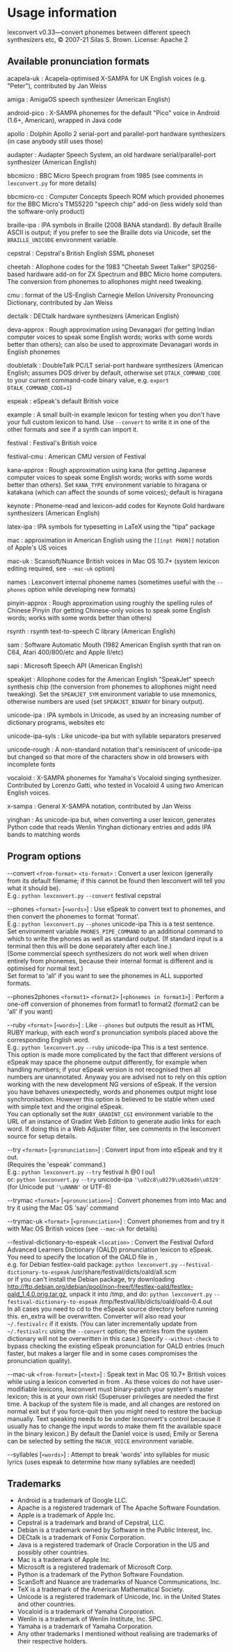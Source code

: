 Usage information
=================

lexconvert v0.33—convert phonemes between different speech synthesizers etc, © 2007-21 Silas S. Brown.  License: Apache 2

Available pronunciation formats
-------------------------------

acapela-uk
: Acapela-optimised X-SAMPA for UK English voices (e.g. "Peter"), contributed by Jan Weiss

amiga
: AmigaOS speech synthesizer (American English)

android-pico
: X-SAMPA phonemes for the default "Pico" voice in Android (1.6+, American), wrapped in Java code

apollo
: Dolphin Apollo 2 serial-port and parallel-port hardware synthesizers (in case anybody still uses those)

audapter
: Audapter Speech System, an old hardware serial/parallel-port synthesizer (American English)

bbcmicro
: BBC Micro Speech program from 1985 (see comments in `lexconvert.py` for more details)

bbcmicro-cc
: Computer Concepts Speech ROM which provided phonemes for the BBC Micro's TMS5220 "speech chip" add-on (less widely sold than the software-only product)

braille-ipa
: IPA symbols in Braille (2008 BANA standard).  By default Braille ASCII is output; if you prefer to see the Braille dots via Unicode, set the `BRAILLE_UNICODE` environment variable.

cepstral
: Cepstral's British English SSML phoneset

cheetah
: Allophone codes for the 1983 "Cheetah Sweet Talker" SP0256-based hardware add-on for ZX Spectrum and BBC Micro home computers. The conversion from phonemes to allophones might need tweaking.

cmu
: format of the US-English Carnegie Mellon University Pronouncing Dictionary, contributed by Jan Weiss

dectalk
: DECtalk hardware synthesizers (American English)

deva-approx
: Rough approximation using Devanagari (for getting Indian computer voices to speak some English words; works with some words better than others); can also be used to approximate Devanagari words in English phonemes

doubletalk
: DoubleTalk PC/LT serial-port hardware synthesizers (American English; assumes DOS driver by default, otherwise set `DTALK_COMMAND_CODE` to your current command-code binary value, e.g. `export DTALK_COMMAND_CODE=1`)

espeak
: eSpeak's default British voice

example
: A small built-in example lexicon for testing when you don't have your full custom lexicon to hand.  Use `--convert` to write it in one of the other formats and see if a synth can import it.

festival
: Festival's British voice

festival-cmu
: American CMU version of Festival

kana-approx
: Rough approximation using kana (for getting Japanese computer voices to speak some English words; works with some words better than others).  Set `KANA_TYPE` environment variable to hiragana or katakana (which can affect the sounds of some voices); default is hiragana

keynote
: Phoneme-read and lexicon-add codes for Keynote Gold hardware synthesizers (American English)

latex-ipa
: IPA symbols for typesetting in LaTeX using the "tipa" package

mac
: approximation in American English using the `[[inpt PHON]]` notation of Apple's US voices

mac-uk
: Scansoft/Nuance British voices in Mac OS 10.7+ (system lexicon editing required, see `--mac-uk` option)

names
: Lexconvert internal phoneme names (sometimes useful with the `--phones` option while developing new formats)

pinyin-approx
: Rough approximation using roughly the spelling rules of Chinese Pinyin (for getting Chinese-only voices to speak some English words; works with some words better than others)

rsynth
: rsynth text-to-speech C library (American English)

sam
: Software Automatic Mouth (1982 American English synth that ran on C64, Atari 400/800/etc and Apple II/etc)

sapi
: Microsoft Speech API (American English)

speakjet
: Allophone codes for the American English "SpeakJet" speech synthesis chip (the conversion from phonemes to allophones might need tweaking).  Set the `SPEAKJET_SYM` environment variable to use mnemonics, otherwise numbers are used (set `SPEAKJET_BINARY` for binary output).

unicode-ipa
: IPA symbols in Unicode, as used by an increasing number of dictionary programs, websites etc

unicode-ipa-syls
: Like unicode-ipa but with syllable separators preserved

unicode-rough
: A non-standard notation that's reminiscent of unicode-ipa but changed so that more of the characters show in old browsers with incomplete fonts

vocaloid
: X-SAMPA phonemes for Yamaha's Vocaloid singing synthesizer.  Contributed by Lorenzo Gatti, who tested in Vocaloid 4 using two American English voices.

x-sampa
: General X-SAMPA notation, contributed by Jan Weiss

yinghan
: As unicode-ipa but, when converting a user lexicon, generates Python code that reads Wenlin Yinghan dictionary entries and adds IPA bands to matching words

Program options
---------------

--convert `<from-format>` `<to-format>`
: Convert a user lexicon (generally from its default filename; if this cannot be found then lexconvert will tell you what it should be).  
E.g.: `python lexconvert.py` `--convert` festival cepstral

--phones `<format>` [`<words>`]
: Use eSpeak to convert text to phonemes, and then convert the phonemes to format 'format'.  
E.g.: `python lexconvert.py` `--phones` unicode-ipa This is a test sentence.  
Set environment variable `PHONES_PIPE_COMMAND` to an additional command to which to write the phones as well as standard output.  (If standard input is a terminal then this will be done separately after each line.)  
(Some commercial speech synthesizers do not work well when driven entirely from phonemes, because their internal format is different and is optimised for normal text.)  
Set format to 'all' if you want to see the phonemes in ALL supported formats.

--phones2phones `<format1>` `<format2>` [`<phonemes in format1>`]
: Perform a one-off conversion of phonemes from format1 to format2 (format2 can be 'all' if you want)

--ruby `<format>` [`<words>`]
: Like `--phones` but outputs the result as HTML RUBY markup, with each word's pronunciation symbols placed above the corresponding English word.  
E.g.: `python lexconvert.py` `--ruby` unicode-ipa This is a test sentence.  
This option is made more complicated by the fact that different versions of eSpeak may space the phoneme output differently, for example when handling numbers; if your eSpeak version is not recognised then all numbers are unannotated. Anyway you are advised not to rely on this option working with the new development NG versions of eSpeak. If the version you have behaves unexpectedly, words and phonemes output might lose synchronisation. However this option is believed to be stable when used with simple text and the original eSpeak.  
You can optionally set the `RUBY_GRADINT_CGI` environment variable to the URL of an instance of Gradint Web Edition to generate audio links for each word.  If doing this in a Web Adjuster filter, see comments in the lexconvert source for setup details.

--try `<format>` [`<pronunciation>`]
: Convert input from <format> into eSpeak and try it out.  
(Requires the 'espeak' command.)  
E.g.: `python lexconvert.py` `--try` festival h @0 l ou1  
 or: `python lexconvert.py` `--try` unicode-ipa `'\u02c8\u0279\u026adn\u0329'` (for Unicode put `'\uNNNN'` or UTF-8)

--trymac `<format>` [`<pronunciation>`]
: Convert phonemes from <format> into Mac and try it using the Mac OS 'say' command

--trymac-uk `<format>` [`<pronunciation>`]
: Convert phonemes from <format> and try it with Mac OS British voices (see `--mac-uk` for details)

--festival-dictionary-to-espeak `<location>`
: Convert the Festival Oxford Advanced Learners Dictionary (OALD) pronunciation lexicon to eSpeak.  
You need to specify the location of the OALD file in <location>,  
e.g. for Debian festlex-oald package: `python lexconvert.py` `--festival-dictionary-to-espeak` /usr/share/festival/dicts/oald/all.scm  
or if you can't install the Debian package, try downloading http://ftp.debian.org/debian/pool/non-free/f/festlex-oald/festlex-oald_1.4.0.orig.tar.gz, unpack it into /tmp, and do: `python lexconvert.py` `--festival-dictionary-to-espeak` /tmp/festival/lib/dicts/oald/oald-0.4.out  
In all cases you need to cd to the eSpeak source directory before running this.  en_extra will be overwritten.  Converter will also read your `~/.festivalrc` if it exists.  (You can later incrementally update from `~/.festivalrc` using the `--convert` option; the entries from the system dictionary will not be overwritten in this case.)  Specify `--without-check` to bypass checking the existing eSpeak pronunciation for OALD entries (much faster, but makes a larger file and in some cases compromises the pronunciation quality).

--mac-uk `<from-format>` [`<text>`]
: Speak text in Mac OS 10.7+ British voices while using a lexicon converted in from <from-format>. As these voices do not have user-modifiable lexicons, lexconvert must binary-patch your system's master lexicon; this is at your own risk! (Superuser privileges are needed the first time. A backup of the system file is made, and all changes are restored on normal exit but if you force-quit then you might need to restore the backup manually. Text speaking needs to be under lexconvert's control because it usually has to change the input words to make them fit the available space in the binary lexicon.) By default the Daniel voice is used; Emily or Serena can be selected by setting the `MACUK_VOICE` environment variable.

--syllables [`<words>`]
: Attempt to break 'words' into syllables for music lyrics (uses espeak to determine how many syllables are needed)

Trademarks
----------
* Android is a trademark of Google LLC.
* Apache is a registered trademark of The Apache Software Foundation.
* Apple is a trademark of Apple Inc.
* Cepstral is a trademark and brand of Cepstral, LLC.
* Debian is a trademark owned by Software in the Public Interest, Inc.
* DECtalk is a trademark of Fonix Corporation.
* Java is a registered trademark of Oracle Corporation in the US and possibly other countries.
* Mac is a trademark of Apple Inc.
* Microsoft is a registered trademark of Microsoft Corp.
* Python is a trademark of the Python Software Foundation.
* ScanSoft and Nuance are trademarks of Nuance Communications, Inc.
* TeX is a trademark of the American Mathematical Society.
* Unicode is a registered trademark of Unicode, Inc. in the United States and other countries.
* Vocaloid is a trademark of Yamaha Corporation.
* Wenlin is a trademark of Wenlin Institute, Inc. SPC.
* Yamaha is a trademark of Yamaha Corporation.
* Any other trademarks I mentioned without realising are trademarks of their respective holders.
